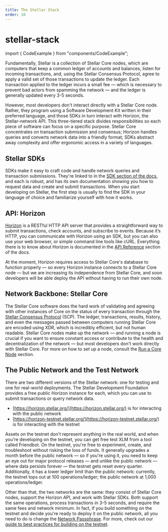 ```yaml
---
title: The Stellar Stack
order: 10
---
```


# stellar-stack

import { CodeExample } from "components/CodeExample";

Fundamentally, Stellar is a collection of Stellar Core nodes, which are computers that keep a common ledger of accounts and balances, listen for incoming transactions, and, using the Stellar Consensus Protocol, agree to apply a valid set of those transactions to update the ledger. Each transaction applied to the ledger incurs a small fee — which is necessary to prevent bad actors from spamming the network — and the ledger is generally updated every 3-5 seconds.

However, most developers don't interact directly with a Stellar Core node. Rather, they program using a Software Development Kit written in their preferred language, and those SDKs in turn interact with Horizon, the Stellar-network API. This three-tiered stack divides responsibilities so each piece of software can focus on a specific purpose. Stellar Core concentrates on transaction submission and consensus; Horizon handles queries and converts network data into a friendly format; SDKs abstract away complexity and offer ergonomic access in a variety of languages.

## Stellar SDKs

SDKs make it easy to craft code and handle network queries and transaction submissions. They're linked to in the [SDK section of the docs](../../software-and-sdks/index.md), and each is robust, and has its own documentation showing you how to request data and create and submit transactions. When you start developing on Stellar, the first step is usually to find the SDK in your language of choice and familiarize yourself with how it works.

## API: Horizon

[Horizon](../../run-api-server/index.md) is a RESTful HTTP API server that provides a straightforward way to submit transactions, check accounts, and subscribe to events. Because it’s HTTP, you can communicate with Horizon using an SDK, but you can also use your web browser, or simple command line tools like cURL. Everything there is to know about Horizon is documented in the [API Reference](../../api/introduction/index.md) section of the docs.

At the moment, Horizon requires access to Stellar Core's database to function properly — so every Horizon instance connects to a Stellar Core node — but we are increasing its independence from Stellar Core, and soon developers will be able deploy the API without having to run their own node.

## Network Backbone: Stellar Core

The Stellar Core software does the hard work of validating and agreeing with other instances of Core on the status of every transaction through the [Stellar Consensus Protocol](../../glossary/scp.md) \(SCP\). The ledger, transactions, results, history, and even the messages passed between computers running Stellar Core are encoded using XDR, which is incredibly efficient, but not human readable. Stellar Core nodes make up the network — and running a node is crucial if you want to ensure constant access or contribute to the health and decentralization of the network — but most developers don't work directly with Stellar Core. For more on how to set up a node, consult the [Run a Core Node](../../run-core-node/index.md) section.

## The Public Network and the Test Network

There are two different versions of the Stellar network: one for testing and one for real-world deployments. The Stellar Development Foundation provides a free public Horizon instance for each, which you can use to submit transactions or query network data.

* [https://horizon.stellar.org/](https://horizon.stellar.org/) is for interacting with the public network
* [https://horizon-testnet.stellar.org/](https://horizon-testnet.stellar.org/) is for interacting with the testnet

Assets on the testnet don't represent anything in the real world, and when you're developing on the testnet, you can get free test XLM from a tool called Friendbot. On the testnet, you're free to experiment, create, and troubleshoot without risking the loss of funds. It generally upgrades a month before the public network — so if you're using it, you need to keep an eye out for major protocol releases — and unlike the public network — where data persists forever — the testnet gets reset every quarter. Additionally, it has a lower ledger limit than the public network: currently, the testnet tops out at 100 operations/ledger; the public network at 1,000 operations/ledger.

Other than that, the two networks are the same: they consist of Stellar Core nodes, support the Horizon API, and work with Stellar SDKs. Both support the same operations, process transactions in 3-5 seconds, and require the same fees and network minimum. In fact, if you build something on the testnet and decide you're ready to deploy it on the public network, all you need to do is change the [Network Passphrase](../../glossary/network-passphrase.md). For more, check out our [guide to best practices for building on the testnet](../../glossary/testnet.md).

